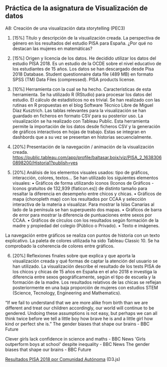 <h2>Práctica de la asignatura de Visualización de datos</h2>
A8: Creación de una visualización data storytelling (PEC3)

1.	[15%] Título y descripción de la visualización creada.
La perspectiva de género en los resultados del estudio PISA para España. ¿Por qué no destacan las mujeres en matemáticas?

2.	[15%] Origen y licencia de los datos.
He decidido utilizar los datos del estudio PISA  2018.   Es un estudio de la OCDE sobre el nivel educativo de los estudiantes de 15 años.
Los datos se han descargado desde Pisa 2018 Database.
Student questionnaire data file  (489  MB) en formato SPSS (TM) Data Files (compressed).
PISA products license.

3.	[10%] Herramienta con la cual se ha hecho. Características de esta herramienta.
Se ha utilizado R (RStudio) para procesar los datos del estudio. El cálculo de estadísticos no es trivial. Se han realizado con las rutinas en R propuestas en el blog Software Técnico Libre de Miguel Díaz Kusztrich. Las tablas relevantes para la visualización se han guardado en ficheros en formato CSV para su posterior uso. 
La visualización se ha realizado con Tableau Public. Esta herramienta permite la importación de los datos desde ficheros CSV y la generación de gráficos interactivos en hojas de trabajo. Estas se integran en dashbords que a su vez se presentan en historias secuencialmente.

4.	[20%] Presentación de la navegación / animación de la visualización creada.
https://public.tableau.com/app/profile/baltasar.boix/viz/PISA_2_16383060898200/Historia1?publish=yes

5.	[20%] Análisis de los elementos visuales usados: tipo de gráficos, interacción, colores, textos...
Se han utilizado los siguientes elementos visuales:
•	Gráficos de forma utilizando iconos (Iconos de Gráficos - Iconos gratuitos de 132,939 (flaticon.es)) de distinto tamaño para resaltar la diferencia en desempeño entre chicos y chicas.
•	Gráficos de mapa (choropleth map) con los resultados por CCAA y selección interactiva de la materia a visualizar. Para mostrar la Islas Canarias al lado de la península se han superpuesto dos mapas.
•	Gráficos de barra de error para mostrar la diferencia de puntuaciones entre sexos por CCAA.
•	Gráficos de círculos con los resultados según formación de la madre y propiedad del colegio (Público o Privado).
•	Texto e imágenes.

La navegación entre gráficos se realiza con puntos de historia con un texto explicativo.
La paleta de colores utilizada ha sido Tableau Classic 10. Se ha comprobado la coherencia de colores entre gráficos.

6.	[20%] Reflexiones finales sobre que explica y que aporta la visualización creada y qué formas de captar la atención del usuario se han utilizado.
La visualización describe el resultado de los tests PISA de los chicos y chicas de 15 años en España en el año 2018 e investiga la diferencia entre sexos geográficamente, según el tipo de escuela y la formación de la madre.
Los resultados relativos de las chicas se reflejan posteriormente en una baja proporción de mujeres con estudios STEM (Science, Tecnology, Engineering and Mathematics).

“If we fail to understand that we are more alike from birth than we are different and treat our children accordingly, our world will continue to be gendered. Undoing these assumptions is not easy, but perhaps we can all think twice before we tell a little boy how brave he is and a little girl how kind or perfect she is.”
The gender biases that shape our brains - BBC Future


Clever girls lack confidence in science and maths - BBC News
'Girls outperform boys at school' despite inequality - BBC News
The gender biases that shape our brains - BBC Future

<a href="https://baltiboix.github.io/Visual_PRAC/ccaa.html">Resultados PISA 2018 por Comunidad Autónoma</a> (D3.js)
